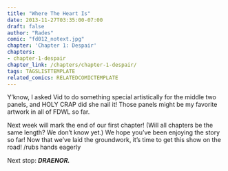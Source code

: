 ```yaml
---
title: "Where The Heart Is"
date: 2013-11-27T03:35:00-07:00
draft: false
author: "Rades"
comic: "fd012_notext.jpg"
chapter: 'Chapter 1: Despair'
chapters:
- chapter-1-despair
chapter_link: /chapters/chapter-1-despair/
tags: TAGSLISTTEMPLATE
related_comics: RELATEDCOMICTEMPLATE
---
```


Y’know, I asked Vid to do something special artistically for the middle two panels, and HOLY CRAP did she nail it! Those panels might be my favorite artwork in all of FDWL so far. 


Next week will mark the end of our first chapter! (Will all chapters be the same length? We don’t know yet.) We hope you’ve been enjoying the story so far! Now that we’ve laid the groundwork, it’s time to get this show on the road!  /rubs hands eagerly


Next stop: ***DRAENOR.***

